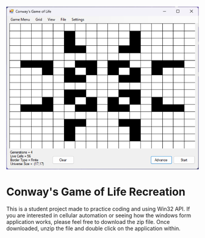 ![example screenshot of pulsar cell shape](/example_pulsar_cell_shape.png)
# Conway's Game of Life Recreation
This is a student project made to practice coding and using Win32 API. If you are interested in cellular automation or seeing how the windows form application works, please feel free to download the zip file. Once downloaded, unzip the file and double click on the application within.
